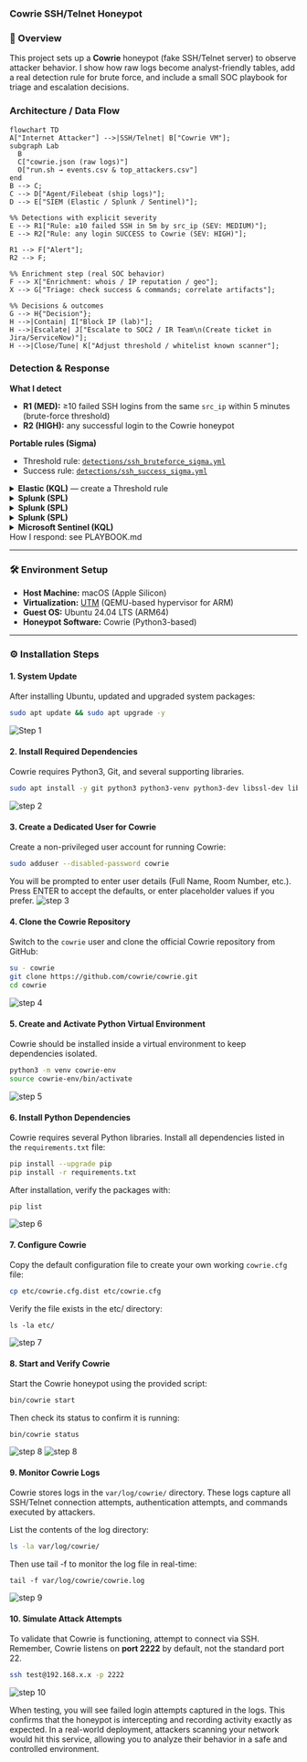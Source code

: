 ### Cowrie SSH/Telnet Honeypot  

### 🔎 Overview  
This project sets up a **Cowrie** honeypot (fake SSH/Telnet server) to observe attacker behavior. I show how raw logs become analyst-friendly tables, add a real detection rule for brute force, and include a small SOC playbook for triage and escalation decisions.

### Architecture / Data Flow
```mermaid
flowchart TD
A["Internet Attacker"] -->|SSH/Telnet| B["Cowrie VM"];
subgraph Lab
  B
  C["cowrie.json (raw logs)"]
  O["run.sh → events.csv & top_attackers.csv"]
end
B --> C;
C --> D["Agent/Filebeat (ship logs)"];
D --> E["SIEM (Elastic / Splunk / Sentinel)"];

%% Detections with explicit severity
E --> R1["Rule: ≥10 failed SSH in 5m by src_ip (SEV: MEDIUM)"];
E --> R2["Rule: any login SUCCESS to Cowrie (SEV: HIGH)"];

R1 --> F["Alert"];
R2 --> F;

%% Enrichment step (real SOC behavior)
F --> X["Enrichment: whois / IP reputation / geo"];
X --> G["Triage: check success & commands; correlate artifacts"];

%% Decisions & outcomes
G --> H{"Decision"};
H -->|Contain| I["Block IP (lab)"];
H -->|Escalate| J["Escalate to SOC2 / IR Team\n(Create ticket in Jira/ServiceNow)"];
H -->|Close/Tune| K["Adjust threshold / whitelist known scanner"];
```
### Detection & Response

**What I detect**
- **R1 (MED):** ≥10 failed SSH logins from the same `src_ip` within 5 minutes (brute-force threshold)
- **R2 (HIGH):** any successful login to the Cowrie honeypot

**Portable rules (Sigma)**
- Threshold rule: [`detections/ssh_bruteforce_sigma.yml`](detections/ssh_bruteforce_sigma.yml)
- Success rule:   [`detections/ssh_success_sigma.yml`](detections/ssh_success_sigma.yml)

<details>
<summary><strong>Elastic (KQL)</strong> — create a Threshold rule</summary>

**R1 (threshold)**
- Query:  
  `eventid: "cowrie.login.failed"`
- Threshold: **by `src_ip` ≥ 10** in **5 minutes**

**R2 (scheduled query)**
- Query:  
  `eventid: "cowrie.login.success"`
</details>

<details>
<summary><strong>Splunk (SPL)</strong></summary>

**R1 (threshold)**
```splunk
index=cowrie eventid="cowrie.login.failed"
| bucket _time span=5m
| stats count by _time, src_ip
| where count >= 10
```
Threshold: by src_ip ≥ 10 in 5 minutes

R2 (success)
Query:
eventid: "cowrie.login.success"
</details> <details> <summary><strong>Splunk (SPL)</strong></summary>

R1 (threshold)
index=cowrie eventid="cowrie.login.failed"
| bucket _time span=5m
| stats count by _time, src_ip
| where count >= 10

R2 (success)
index=cowrie eventid="cowrie.login.success"
</details> <details> <summary><strong>Splunk (SPL)</strong></summary>

R1 (threshold)
index=cowrie eventid="cowrie.login.failed"
| bucket _time span=5m
| stats count by _time, src_ip
| where count >= 10

R2 (success)
index=cowrie eventid="cowrie.login.success"
</details> <details> <summary><strong>Microsoft Sentinel (KQL)</strong></summary>

R1 (threshold)
Cowrie_CL
| where eventid_s == "cowrie.login.failed"
| summarize cnt=count() by src_ip=src_ip_s, bin(TimeGenerated, 5m)
| where cnt >= 10

R2 (success)
Cowrie_CL
| where eventid_s == "cowrie.login.success"
</details>
How I respond: see PLAYBOOK.md

---



### 🛠️ Environment Setup  

- **Host Machine:** macOS (Apple Silicon)  
- **Virtualization:** [UTM](https://mac.getutm.app/) (QEMU-based hypervisor for ARM)  
- **Guest OS:** Ubuntu 24.04 LTS (ARM64)  
- **Honeypot Software:** Cowrie (Python3-based)  

---

### ⚙️ Installation Steps  

#### 1. System Update  
After installing Ubuntu, updated and upgraded system packages:  

```bash
sudo apt update && sudo apt upgrade -y
```
![Step 1](./screenshots/01-system-update.png)

#### 2. Install Required Dependencies  

Cowrie requires Python3, Git, and several supporting libraries.  

```bash
sudo apt install -y git python3 python3-venv python3-dev libssl-dev libffi-dev build-essential authbind less
```
![step 2](./screenshots/02-install-dependencies.png)

#### 3. Create a Dedicated User for Cowrie

Create a non-privileged user account for running Cowrie:

```bash
sudo adduser --disabled-password cowrie
```
You will be prompted to enter user details (Full Name, Room Number, etc.).
Press ENTER to accept the defaults, or enter placeholder values if you prefer.
![step 3](./screenshots/03-create-cowrie-user.png)

#### 4. Clone the Cowrie Repository  

Switch to the `cowrie` user and clone the official Cowrie repository from GitHub:  

```bash
su - cowrie
git clone https://github.com/cowrie/cowrie.git
cd cowrie
```
![step 4](./screenshots/04-clone-cowrie-repo.png) 

#### 5. Create and Activate Python Virtual Environment  

Cowrie should be installed inside a virtual environment to keep dependencies isolated.  

```bash
python3 -m venv cowrie-env
source cowrie-env/bin/activate
```
![step 5](./screenshots/05-setup-venv.png)

#### 6. Install Python Dependencies

Cowrie requires several Python libraries. Install all dependencies listed in the `requirements.txt` file:

```bash
pip install --upgrade pip
pip install -r requirements.txt
```
After installation, verify the packages with:
```
pip list
```
![step 6](./screenshots/06-install-pip-dependencies.png) 

#### 7. Configure Cowrie

Copy the default configuration file to create your own working `cowrie.cfg` file:

```bash
cp etc/cowrie.cfg.dist etc/cowrie.cfg
```
Verify the file exists in the etc/ directory:
```
ls -la etc/
```
![step 7](./screenshots/07-configure-cowrie.png)

#### 8. Start and Verify Cowrie

Start the Cowrie honeypot using the provided script:

```bash
bin/cowrie start
```
Then check its status to confirm it is running:
```
bin/cowrie status
```
![step 8](./screenshots/08-start-cowrie.png)
![step 8](./screenshots/08-verify-status.png)

#### 9. Monitor Cowrie Logs

Cowrie stores logs in the `var/log/cowrie/` directory. These logs capture all SSH/Telnet connection attempts, authentication attempts, and commands executed by attackers.

List the contents of the log directory:

```bash
ls -la var/log/cowrie/
```
Then use tail -f to monitor the log file in real-time:
```
tail -f var/log/cowrie/cowrie.log
```
![step 9](./screenshots/09-monitor-logs.png)

#### 10. Simulate Attack Attempts

To validate that Cowrie is functioning, attempt to connect via SSH.  
Remember, Cowrie listens on **port 2222** by default, not the standard port 22. 

```bash
ssh test@192.168.x.x -p 2222
```
![step 10](./screenshots/10-simulated-attack.png)

When testing, you will see failed login attempts captured in the logs. This confirms that the honeypot is intercepting and recording activity exactly as expected.
In a real-world deployment, attackers scanning your network would hit this service, allowing you to analyze their behavior in a safe and controlled environment.

